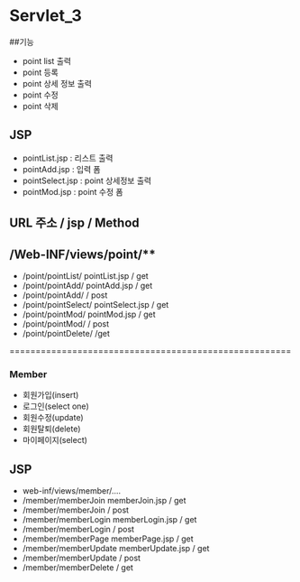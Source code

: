 # Servlet_3
 
 ##기능
 
 - point list 출력
 - point 등록
 - point 상세 정보 출력
 - point 수정
 - point 삭제
 
 ## JSP
 
 - pointList.jsp : 리스트 출력
 - pointAdd.jsp : 입력 폼
 - pointSelect.jsp : point 상세정보 출력
 - pointMod.jsp : point 수정 폼
 
 ## URL 주소 / jsp / Method
 ## /Web-INF/views/point/**
 
 - /point/pointList/ pointList.jsp / get
 - /point/pointAdd/ pointAdd.jsp / get
 - /point/pointAdd/             / post
 - /point/pointSelect/ pointSelect.jsp / get
 - /point/pointMod/ pointMod.jsp / get
 - /point/pointMod/        / post
 - /point/pointDelete/      /get
 
 ======================================================
 
 ### Member
- 회원가입(insert)
- 로그인(select one)
- 회원수정(update)
- 회원탈퇴(delete)
- 마이페이지(select)

 ## JSP
 - web-inf/views/member/....
 - /member/memberJoin memberJoin.jsp / get
 - /member/memberJoin  / post
 - /member/memberLogin memberLogin.jsp / get
 - /member/memberLogin / post
 - /member/memberPage memberPage.jsp / get
 - /member/memberUpdate memberUpdate.jsp / get
 - /member/memberUpdate / post
 - /member/memberDelete / get
